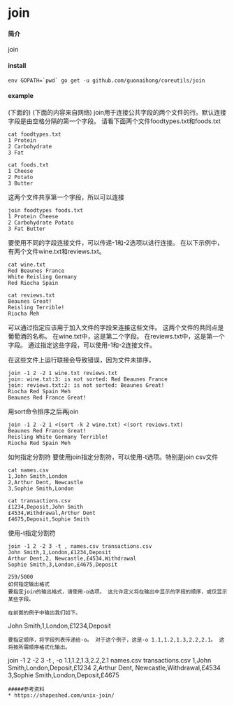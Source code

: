 # join

#### 简介
join

#### install
```
env GOPATH=`pwd` go get -u github.com/guonaihong/coreutils/join
```

#### example
(下面的)
(下面的内容来自网络)
join用于连接公共字段的两个文件的行。默认连接字段是由空格分隔的第一个字段。
请看下面两个文件foodtypes.txt和foods.txt
```
cat foodtypes.txt
1 Protein
2 Carbohydrate
3 Fat

cat foods.txt
1 Cheese 
2 Potato
3 Butter
```

这两个文件共享第一个字段，所以可以连接
```
join foodtypes foods.txt
1 Protein Cheese
2 Carbohydrate Potato
3 Fat Butter
```
要使用不同的字段连接文件，可以传递-1和-2选项以进行连接。 在以下示例中，有两个文件wine.txt和reviews.txt。
```
cat wine.txt
Red Beaunes France
White Reisling Germany
Red Riocha Spain

cat reviews.txt
Beaunes Great!
Reisling Terrible!
Riocha Meh
```
可以通过指定应该用于加入文件的字段来连接这些文件。 这两个文件的共同点是葡萄酒的名称。 
在wine.txt中，这是第二个字段。 在reviews.txt中，这是第一个字段。 
通过指定这些字段，可以使用-1和-2连接文件。

在这些文件上运行联接会导致错误，因为文件未排序。
```
join -1 2 -2 1 wine.txt reviews.txt
join: wine.txt:3: is not sorted: Red Beaunes France
join: reviews.txt:2: is not sorted: Beaunes Great!
Riocha Red Spain Meh
Beaunes Red France Great!
```
用sort命令排序之后再join
```
join -1 2 -2 1 <(sort -k 2 wine.txt) <(sort reviews.txt)
Beaunes Red France Great!
Reisling White Germany Terrible!
Riocha Red Spain Meh
```

如何指定分割符
要使用join指定分割符，可以使用-t选项。特别是join csv文件
```
cat names.csv
1,John Smith,London
2,Arthur Dent, Newcastle
3,Sophie Smith,London

cat transactions.csv
£1234,Deposit,John Smith
£4534,Withdrawal,Arthur Dent
£4675,Deposit,Sophie Smith
```
使用-t指定分割符
```
join -1 2 -2 3 -t , names.csv transactions.csv
John Smith,1,London,£1234,Deposit
Arthur Dent,2, Newcastle,£4534,Withdrawal
Sophie Smith,3,London,£4675,Deposit
```
```
259/5000
如何指定输出格式
要指定join的输出格式，请使用-o选项。 这允许定义将在输出中显示的字段的顺序，或仅显示某些字段。

在前面的例子中输出我们如下。
```
John Smith,1,London,£1234,Deposit
```
要指定顺序，将字段列表传递给-o。 对于这个例子，这是-o 1.1,1.2,1.3,2.2,2.1。 这将按所需顺序格式化输出。
```
join -1 2 -2 3 -t , -o 1.1,1.2,1.3,2.2,2.1 names.csv transactions.csv
1,John Smith,London,Deposit,£1234
2,Arthur Dent, Newcastle,Withdrawal,£4534
3,Sophie Smith,London,Deposit,£4675
```
#####参考资料
* https://shapeshed.com/unix-join/
